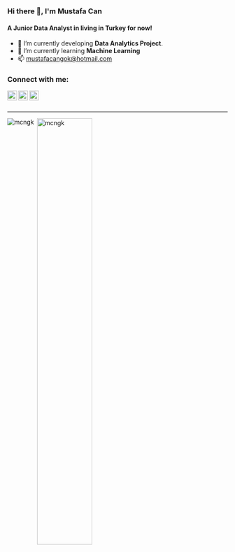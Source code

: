 ### Hi there 👋, I'm Mustafa Can
#### A Junior Data Analyst in living in Turkey for now!

- 🔭  I’m currently developing **Data Analytics Project**.
- 🌱  I’m currently learning **Machine Learning**
- 📫  mustafacangok@hotmail.com
 

### Connect with me:
[<img align="left" alt="mustafacan-gok | Twitter" width="22px" src="https://cdn.jsdelivr.net/npm/simple-icons@v3/icons/twitter.svg" />](https://twitter.com/mustafacangk)
[<img align="left" alt="mustafacan-gok | LinkedIn" width="22px" src="https://cdn.jsdelivr.net/npm/simple-icons@v3/icons/linkedin.svg" />](https://www.linkedin.com/in/mustafacangok/)
[<img align="left" alt="mustafacan-gok | Instagram" width="22px" src="https://cdn.jsdelivr.net/npm/simple-icons@v3/icons/instagram.svg" />](https://www.instagram.com/mustafacangk/)
<br />
<br />

 
---
<p><img align="left" src="https://github-readme-stats.vercel.app/api/top-langs?username=gkandemi&show_icons=true&locale=en&layout=compact" alt="mcngk" /></p>
<p>&nbsp;<img align="center" src="https://github-readme-stats.vercel.app/api?username=mcngk&show_icons=true&locale=en" alt="mcngk" width="50%" /></p><br />
<br />
	

